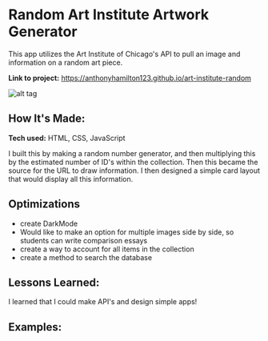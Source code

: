 # Random Art Institute Artwork Generator
This app utilizes the Art Institute of Chicago's API to pull an image and information on a random art piece.

**Link to project:** https://anthonyhamilton123.github.io/art-institute-random

![alt tag](https://i.ibb.co/hR7gHcj/Screen-Shot-2022-12-23-at-2-34-15-PM.png)

## How It's Made:

**Tech used:** HTML, CSS, JavaScript

I built this by making a random number generator, and then multiplying this by the estimated number of ID's within the collection. Then this became the source for the URL to draw information. I then designed a simple card layout that would display all this information.

## Optimizations

- create DarkMode
- Would like to make an option for multiple images side by side, so students can write comparison essays
- create a way to account for all items in the collection
- create a method to search the database

## Lessons Learned:

I learned that I could make API's and design simple apps!

## Examples:




